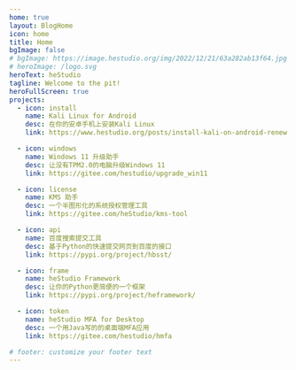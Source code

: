 ```yaml
---
home: true
layout: BlogHome
icon: home
title: Home
bgImage: false
# bgImage: https://image.hestudio.org/img/2022/12/21/63a282ab13f64.jpg
# heroImage: /logo.svg
heroText: heStudio
tagline: Welcome to the pit!
heroFullScreen: true
projects:
  - icon: install
    name: Kali Linux for Android
    desc: 在你的安卓手机上安装Kali Linux
    link: https://www.hestudio.org/posts/install-kali-on-android-renew.html

  - icon: windows
    name: Windows 11 升级助手
    desc: 让没有TPM2.0的电脑升级Windows 11
    link: https://gitee.com/hestudio/upgrade_win11

  - icon: license
    name: KMS 助手
    desc: 一个半图形化的系统授权管理工具
    link: https://gitee.com/heStudio/kms-tool

  - icon: api
    name: 百度搜索提交工具
    desc: 基于Python的快速提交网页到百度的接口
    link: https://pypi.org/project/hbsst/

  - icon: frame
    name: heStudio Framework
    desc: 让你的Python更简便的一个框架
    link: https://pypi.org/project/heframework/

  - icon: token
    name: heStudio MFA for Desktop
    desc: 一个用Java写的的桌面端MFA应用
    link: https://gitee.com/hestudio/hmfa

# footer: customize your footer text
---
```


